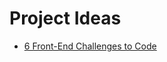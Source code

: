 # Project Ideas

* [6 Front-End Challenges to Code](https://medium.com/better-programming/here-are-6-frontend-challenges-to-code-9952190c97cc)